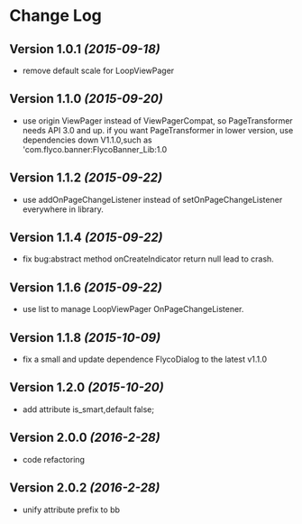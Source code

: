 # Change Log
Version 1.0.1 *(2015-09-18)*
----------------------------
* remove default scale for LoopViewPager

Version 1.1.0 *(2015-09-20)*
----------------------------
* use origin ViewPager instead of ViewPagerCompat, so PageTransformer needs API 3.0 and up.
if you want PageTransformer in lower version, use dependencies down V1.1.0,such as 'com.flyco.banner:FlycoBanner_Lib:1.0

Version 1.1.2 *(2015-09-22)*
----------------------------
* use addOnPageChangeListener instead of setOnPageChangeListener everywhere in library.

Version 1.1.4 *(2015-09-22)*
----------------------------
* fix bug:abstract method onCreateIndicator return null lead to crash.

Version 1.1.6 *(2015-09-22)*
----------------------------
* use list to manage LoopViewPager OnPageChangeListener.

Version 1.1.8 *(2015-10-09)*
----------------------------
* fix a small and update dependence FlycoDialog to the latest v1.1.0

Version 1.2.0 *(2015-10-20)*
----------------------------
* add attribute is_smart,default false;

Version 2.0.0 *(2016-2-28)*
---------------------------
* code refactoring

Version 2.0.2 *(2016-2-28)*
---------------------------
* unify attribute prefix to bb

